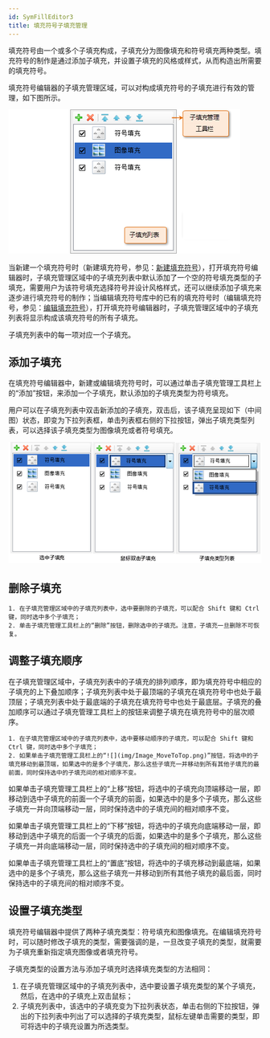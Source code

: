 ```yaml
---
id: SymFillEditor3
title: 填充符号子填充管理
---
```

填充符号由一个或多个子填充构成，子填充分为图像填充和符号填充两种类型。填充符号的制作是通过添加子填充，并设置子填充的风格或样式，从而构造出所需要的填充符号。

填充符号编辑器的子填充管理区域，可以对构成填充符号的子填充进行有效的管理，如下图所示。

![](img/SymFillEditor3t1.png)  

  
当新建一个填充符号时（新建填充符号，参见：[新建填充符号](SymFillManager5.html)），打开填充符号编辑器时，子填充管理区域中的子填充列表中默认添加了一个空的符号填充类型的子填充，需要用户为该符号填充选择符号并设计风格样式，还可以继续添加子填充来逐步进行填充符号的制作；当编辑填充符号库中的已有的填充符号时（编辑填充符号，参见：[编辑填充符号](SymFillManager6.html)），打开填充符号编辑器时，子填充管理区域中的子填充列表将显示构成该填充符号的所有子填充。

子填充列表中的每一项对应一个子填充。

## 添加子填充

在填充符号编辑器中，新建或编辑填充符号时，可以通过单击子填充管理工具栏上的“添加”按钮，来添加一个子填充，默认添加的子填充类型为符号填充。

用户可以在子填充列表中双击新添加的子填充，双击后，该子填充呈现如下（中间图）状态，即变为下拉列表框，单击列表框右侧的下拉按钮，弹出子填充类型列表，可以选择该子填充类型为图像填充或者符号填充。

![](img/SymFillEditor3t2.png)  

## 删除子填充

    1. 在子填充管理区域中的子填充列表中，选中要删除的子填充，可以配合 Shift 键和 Ctrl 键，同时选中多个子填充；
    2. 单击子填充管理工具栏上的“删除”按钮，删除选中的子填充。注意，子填充一旦删除不可恢复。

## 调整子填充顺序

在子填充管理区域中，子填充列表中的子填充的排列顺序，即为填充符号中相应的子填充的上下叠加顺序；子填充列表中处于最顶端的子填充在填充符号中也处于最顶层；子填充列表中处于最底端的子填充在填充符号中也处于最底层。子填充的叠加顺序可以通过子填充管理工具栏上的按钮来调整子填充在填充符号中的层次顺序。

    1. 在子填充管理区域中的子填充列表中，选中要移动顺序的子填充，可以配合 Shift 键和 Ctrl 键，同时选中多个子填充；
    2. 如果单击子填充管理工具栏上的“![](img/Image_MoveToTop.png)”按钮，将选中的子填充移动到最顶端，如果选中的是多个子填充，那么这些子填充一并移动到所有其他子填充的最前面，同时保持选中的子填充间的相对顺序不变。 

如果单击子填充管理工具栏上的“上移”按钮，将选中的子填充向顶端移动一层，即移动到选中子填充的前面一个子填充的前面，如果选中的是多个子填充，那么这些子填充一并向顶端移动一层，同时保持选中的子填充间的相对顺序不变。

如果单击子填充管理工具栏上的“下移”按钮，将选中的子填充向底端移动一层，即移动到选中子填充的后面一个子填充的后面，如果选中的是多个子填充，那么这些子填充一并向底端移动一层，同时保持选中的子填充间的相对顺序不变。

如果单击子填充管理工具栏上的“置底”按钮，将选中的子填充移动到最底端，如果选中的是多个子填充，那么这些子填充一并移动到所有其他子填充的最后面，同时保持选中的子填充间的相对顺序不变。

## 设置子填充类型

填充符号编辑器中提供了两种子填充类型：符号填充和图像填充。在编辑填充符号时，可以随时修改子填充的类型，需要强调的是，一旦改变子填充的类型，就需要为子填充重新指定填充图像或者填充符号。

子填充类型的设置方法与添加子填充时选择填充类型的方法相同：

1. 在子填充管理区域中的子填充列表中，选中要设置子填充类型的某个子填充，然后，在选中的子填充上双击鼠标；
2. 子填充列表中，该选中的子填充变为下拉列表状态，单击右侧的下拉按钮，弹出的下拉列表中列出了可以选择的子填充类型，鼠标左键单击需要的类型，即可将选中的子填充设置为所选类型。

